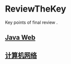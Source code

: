 # ReviewTheKey
Key points of final review . 


## [Java Web](https://github.com/CasterWx/ReviewTheKey/blob/master/JavaWeb/README.md)

## [计算机网络](https://github.com/CasterWx/ReviewTheKey/blob/master/Computer%20Network/README.md)